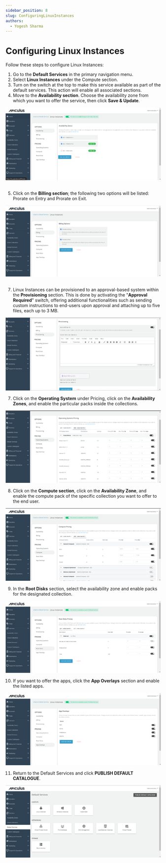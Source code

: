 ```yaml
---
sidebar_position: 8
slug: ConfiguringLinuxInstances
authors:
  - Yogesh Sharma
---
```

# Configuring Linux Instances

Follow these steps to configure Linux Instances:

1. Go to the **Default Services** in the primary navigation menu.
2. Select **Linux Instances** under the Compute section.
3. Turn on the switch at the top to make this service available as part of the default services. This action will enable all associated sections.
4. Move to the **Availability section**. Choose the availability zone from which you want to offer the service, then click **Save & Update**.

![Configuring Linux Instances](img/linux1.png) 

5. Click on the **Billing section**; the following two options will be listed: Prorate on Entry and Prorate on Exit.

![Configuring Linux Instances](img/linux2.png) 

7. Linux Instances can be provisioned to an approval-based system within the **Provisioning** section. This is done by activating the "**Approval Required**" switch, offering additional functionalities such as sending custom instructions to end-users upon approval and attaching up to five files, each up to 3 MB.

![Configuring Linux Instances](img/linux3.png)

7. Click on the **Operating System** under Pricing, click on the **Availability Zones**, and enable the particular packs inside the collections.

![Configuring Linux Instances](img/linux4.png)

8. Click on the **Compute section**, click on the **Availability Zone**, and enable the compute pack of the specific collection you want to offer to the end user.

![Configuring Linux Instances](img/linux5.png)

9. In the **Root Disks** section, select the availability zone and enable packs for the designated collection.

![Configuring Linux Instances](img/linux6.png)

10. If you want to offer the apps, click the **App Overlays** section and enable the listed apps.

![Configuring Linux Instances](img/linux7.png)

11. Return to the Default Services and click **PUBLISH DEFAULT CATALOGUE**.

![Configuring Linux Instances](img/linux8.png) 